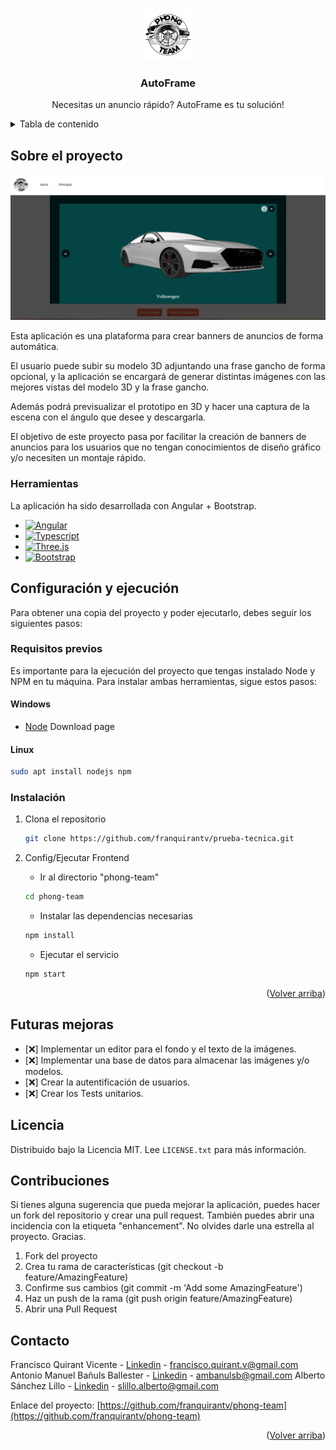 <a name="readme-top"></a>


<!-- PROJECT LOGO -->
<br />
<div align="center">
  <a href="https://github.com/franquirantv/phone-team">
    <img src="/phong-team/src/assets/logoPhong.png" alt="Logo" width="83" height="83">
  </a>

  <h3 align="center">AutoFrame</h3>

  <p align="center">
    Necesitas un anuncio rápido? AutoFrame es tu solución!
    <br />
  </p>
</div>

<!-- TABLE OF CONTENTS -->
<details>
  <summary>Tabla de contenido</summary>
  <ol>
    <li>
      <a href="#sobre-el-proyecto">Sobre el proyecto</a>
      <ul>
        <li><a href="#herramientas">Herramientas</a></li>
      </ul>
    </li>
    <li>
      <a href="#configuracion-y-ejecucion">Configuración y ejecución</a>
      <ul>
        <li><a href="#requisitos-previos">Requisitos previos</a></li>
        <li><a href="#instalacion">Instalación</a></li>
      </ul>
    </li>
    <li><a href="#futuras-mejoras">Futuras mejoras</a></li>
    <li><a href="#licencia">Licencia</a></li>
    <li><a href="#contacto">Contacto</a></li>
  </ol>
</details>

<!-- ABOUT THE PROJECT -->
## Sobre el proyecto

[![Landing Screen Shot][landing-screenshot]](https://github.com/franquirantv/phong-team)

Esta aplicación es una plataforma para crear banners de anuncios de forma automática. 

El usuario puede subir su modelo 3D adjuntando una frase gancho de forma opcional, y la aplicación se encargará de generar distintas imágenes con las mejores vistas del modelo 3D y la frase gancho.

Además podrá previsualizar el prototipo en 3D y hacer una captura de la escena con el ángulo que desee y descargarla.

El objetivo de este proyecto pasa por facilitar la creación de banners de anuncios para los usuarios que no tengan conocimientos de diseño gráfico y/o necesiten un montaje rápido.

### Herramientas

La aplicación ha sido desarrollada con Angular + Bootstrap. 

* [![Angular][Angular.io]][Angular-url]
* [![Typescript][Typescript]][Typescript-url]
* [![Three.js][Three.js]][Three-url]
* [![Bootstrap][Bootstrap.com]][Bootstrap-url]


<!-- GETTING STARTED -->
## Configuración y ejecución

Para obtener una copia del proyecto y poder ejecutarlo, debes seguir los siguientes pasos:

### Requisitos previos

Es importante para la ejecución del proyecto que tengas instalado Node y NPM en tu máquina. Para instalar ambas herramientas, sigue estos pasos:

#### Windows
* [Node](https://nodejs.org/en/download/) Download page

#### Linux
  ```sh
  sudo apt install nodejs npm
  ```

### Instalación

1. Clona el repositorio
   ```sh
   git clone https://github.com/franquirantv/prueba-tecnica.git
   ```

2. Config/Ejecutar Frontend
   - Ir al directorio "phong-team"
   ```sh
   cd phong-team
   ```
   - Instalar las dependencias necesarias
   ```sh
   npm install
   ```
   - Ejecutar el servicio
   ```sh
   npm start
   ```

<p align="right">(<a href="#readme-top">Volver arriba</a>)</p>

<!-- ROADMAP -->
## Futuras mejoras

- [:x:] Implementar un editor para el fondo y el texto de la imágenes.
- [:x:] Implementar una base de datos para almacenar las imágenes y/o modelos.
- [:x:] Crear la autentificación de usuarios.
- [:x:] Crear los Tests unitarios.

<!-- LICENSE -->
## Licencia

Distribuido bajo la Licencia MIT. Lee `LICENSE.txt` para más información.

<!-- Contribuciones -->
## Contribuciones

Si tienes alguna sugerencia que pueda mejorar la aplicación, puedes hacer un fork del repositorio y crear una pull request. También puedes abrir una incidencia con la etiqueta "enhancement". No olvides darle una estrella al proyecto. Gracias.

1. Fork del proyecto
2. Crea tu rama de características (git checkout -b feature/AmazingFeature)
3. Confirme sus cambios (git commit -m 'Add some AmazingFeature')
4. Haz un push de la rama (git push origin feature/AmazingFeature)
5. Abrir una Pull Request

<!-- CONTACT -->
## Contacto

Francisco Quirant Vicente - [Linkedin](https://linkedin.com/in/francisco-quirant-vicente) - francisco.quirant.v@gmail.com
Antonio Manuel Bañuls Ballester - [Linkedin](https://www.linkedin.com/in/antonio-manuel-ba%C3%B1uls-ballester-512b971b9/) - ambanulsb@gmail.com
Alberto Sánchez Lillo - [Linkedin](https://linkedin.com/in/alberto-sanchez-lillo) - slillo.alberto@gmail.com

Enlace del proyecto: [https://github.com/franquirantv/phong-team](https://github.com/franquirantv/phong-team)

<p align="right">(<a href="#readme-top">Volver arriba</a>)</p>


<!-- MARKDOWN LINKS & IMAGES -->
<!-- https://www.markdownguide.org/basic-syntax/#reference-style-links -->
[landing-screenshot]: /phong-team/src/assets/imagenEjemplo.png

[Angular.io]: https://img.shields.io/badge/Angular-DD0031?style=for-the-badge&logo=angular&logoColor=white
[Angular-url]: https://angular.io/

[Typescript]: https://img.shields.io/badge/typescript-2d6ed6?style=for-the-badge&logo=typescript&logoColor=white
[Typescript-url]: https://www.typescriptlang.org/

[Bootstrap.com]: https://img.shields.io/badge/Bootstrap-563D7C?style=for-the-badge&logo=bootstrap&logoColor=white
[Bootstrap-url]: https://getbootstrap.com

[Three.js]: https://img.shields.io/badge/Three.js-ffffff?style=for-the-badge&logo=threedotjs&logoColor=black
[Three-url]: https://threejs.org